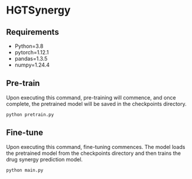 # HGTSynergy

## Requirements
- Python=3.8
- pytorch=1.12.1
- pandas=1.3.5
- numpy=1.24.4

## Pre-train
Upon executing this command, pre-training will commence, and once complete, the pretrained model will be saved in the checkpoints directory.
```shell
python pretrain.py
```

## Fine-tune
Upon executing this command, fine-tuning commences. The model loads the pretrained model from the checkpoints directory and then trains the drug synergy prediction model.
```shell
python main.py
```
